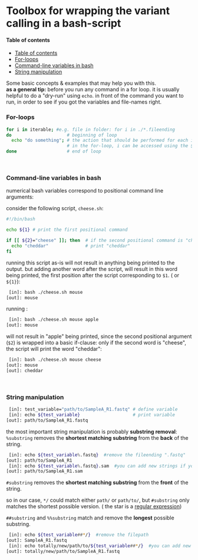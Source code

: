 # Toolbox for wrapping the variant calling in a bash-script

#### Table of contents
<!-- /TOC --><!-- TOC depthFrom:2 depthTo:6 withLinks:1 updateOnSave:0 orderedList:0 -->

- [Table of contents](#table-of-contents)
- [For-loops](#for-loops)
- [Command-line variables in bash](#command-line-variables-in-bash)
- [String manipulation](#string-manipulation)

<!-- /TOC -->


Some basic concepts & examples that may help you with this.  
**as a general tip:** before you run any command in a for loop. it is usually helpful to do a "dry-run" using ```echo```. in front of the command you want to run, in order to see if you got the variables and file-names right.

### For-loops


```bash
for i in iterable; #e.g. file in folder: for i in ./*.fileending
do                     # beginning of loop
  echo "do something"; # the action that should be performed for each i in iterable
                       # in the for-loop, i can be accessed using the ${i} variable.
done                   # end of loop
```
<br>


### Command-line variables in bash

numerical bash variables correspond to positional command line arguments:

consider the following script,
```cheese.sh```:

```bash
#!/bin/bash

echo ${1} # print the first positional command

if [[ ${2}="cheese" ]]; then  # if the second positional command is "cheese"
  echo "cheddar"              # print "cheddar"
fi

```

running this script as-is will not result in anything being printed to the output.
but adding another word after the script, will result in this word being printed, the first position after the script corresponding to
```$1```.  ( or ```${1}```):


```sh
 [in]: bash ./cheese.sh mouse
[out]: mouse
```

running :

```sh
 [in]: bash ./cheese.sh mouse apple
[out]: mouse
```

will not result in "apple" being printed, since the second positional argument (```$2```) is wrapped into a basic if-clause: only if the second word is "cheese", the script will print the word "cheddar":

```sh
 [in]: bash ./cheese.sh mouse cheese
[out]: mouse
[out]: cheddar
```
<br>  


### String manipulation

```bash
 [in]: test_variable="path/to/SampleA_R1.fastq" # define variable
 [in]: echo ${test_variable}                    # print variable
[out]: path/to/SampleA_R1.fastq
```        
the most important string manipulation is probably **substring removal**:<br>
```%substring``` removes the **shortest matching substring** from the **back** of the string.

```bash
 [in]: echo ${test_variable%.fastq}  #remove the fileending ".fastq"           
[out]: path/to/SampleA_R1
 [in]: echo ${test_variable%.fastq}.sam  #you can add new strings if you do so outside of the curly brackets           
[out]: path/to/SampleA_R1.sam

```

```#substring``` removes the **shortest matching substring** from the **front** of the string.

 so in our case, ```*/```  could match either ```path/``` or ```path/to/```, but ```#substring``` only matches the shortest possible version. ( the star is a [regular expression](https://en.wikipedia.org/wiki/Regular_expression))


```##substring``` and ```%%substring``` match and remove the **longest** possible substring.


```bash
 [in]: echo ${test_variable##*/}  #remove the filepath           
[out]: SampleA_R1.fastq  
 [in]: echo totally/new/path/to/${test_variable##*/}  #you can add new strings if you do so outside of the curly brackets           
[out]: totally/new/path/to/SampleA_R1.fastq

```
